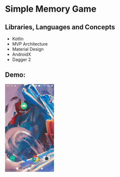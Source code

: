# Simple Memory Game

## Libraries, Languages and Concepts
- Kotlin
- MVP Architecture
- Material Design
- AndroidX
- Dagger 2


## Demo:
 <img src="demo/demo.gif" width="32%" /> 

